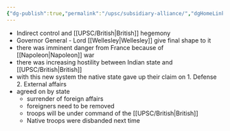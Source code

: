 ```yaml
---
{"dg-publish":true,"permalink":"/upsc/subsidiary-alliance/","dgHomeLink":true,"dgPassFrontmatter":false}
---
```


-  Indirect control and [[UPSC/British|British]] hegemony
- Governor General - Lord [[Wellesley|Wellesley]] give final shape to it
- there was imminent danger from France because of [[Napoleon|Napoleon]]  war
- there was increasing hostility between Indian state and [[UPSC/British|British]]
- with this new system the native state gave up their claim on
		1. Defense
		2. External affairs
- agreed on by state
	- surrender of foreign affairs
	- foreigners need to be removed 
	-  troops will be under command of the [[UPSC/British|British]]
	- Native troops were disbanded next time